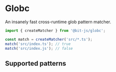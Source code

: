 # Globc
An insanely fast cross-runtime glob pattern matcher.

```ts
import { createMatcher } from '@bit-js/globc';

const match = createMatcher('src/*.ts');
match('src/index.ts'); // true
match('src/index.js'); // false
```

## Supported patterns

